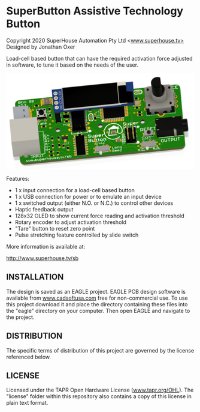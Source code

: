 SuperButton Assistive Technology Button
=======================================
Copyright 2020 SuperHouse Automation Pty Ltd <www.superhouse.tv>  
Designed by Jonathan Oxer

Load-cell based button that can have the required activation force
adjusted in software, to tune it based on the needs of the user.

![PCB render](images/SB-v2_1-oblique-render.jpg)

Features:

 * 1 x input connection for a load-cell based button
 * 1 x USB connection for power or to emulate an input device
 * 1 x switched output (either N.O. or N.C.) to control other devices
 * Haptic feedback output
 * 128x32 OLED to show current force reading and activation threshold
 * Rotary encoder to adjust activation threshold
 * "Tare" button to reset zero point
 * Pulse stretching feature controlled by slide switch

More information is available at:

  http://www.superhouse.tv/sb


INSTALLATION
------------
The design is saved as an EAGLE project. EAGLE PCB design software is
available from www.cadsoftusa.com free for non-commercial use. To use
this project download it and place the directory containing these files
into the "eagle" directory on your computer. Then open EAGLE and
navigate to the project.


DISTRIBUTION
------------
The specific terms of distribution of this project are governed by the
license referenced below.


LICENSE
-------
Licensed under the TAPR Open Hardware License (www.tapr.org/OHL).
The "license" folder within this repository also contains a copy of
this license in plain text format.
